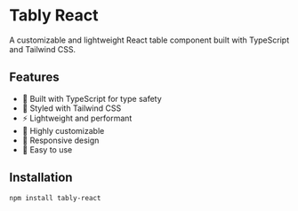 # Tably React

A customizable and lightweight React table component built with TypeScript and Tailwind CSS.

## Features

- 🚀 Built with TypeScript for type safety
- 🎨 Styled with Tailwind CSS
- ⚡ Lightweight and performant
- 🔧 Highly customizable
- 📱 Responsive design
- 🎯 Easy to use

## Installation

```bash
npm install tably-react